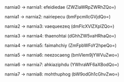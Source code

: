 narnia0 → narnia1: efeidiedae (ZWZlaWRpZWRhZQo=)

narnia1 → narnia2: nairiepecu (bmFpcmllcGVjdQo=)

narnia2 → narnia3: vaequeezeq (dmFlcXVlZXplZQo=)

narnia3 → narnia4: thaenohtai (dGhhZW5vaHRhaQo=)

narnia4 → narnia5: faimahchiy (ZmFpbWFoY2hpeQo=)

narnia5 → narnia6: neezocaeng (bmVlem9jYWVuZwo=)

narnia6 → narnia7: ahkiaziphdu (YWhraWF6aXBodQo=)

narnia7 → narnia8: mohthuphog (bW9odGh1cGhvZwo=)
